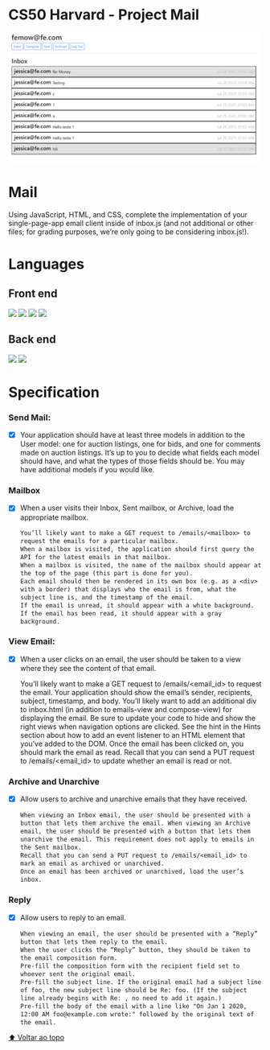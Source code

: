 # CS50 Harvard - Project Mail

<img src="exemple.PNG" alt="Demo">

# Mail

Using JavaScript, HTML, and CSS, complete the implementation of your single-page-app email client inside of inbox.js (and not additional or other files; for grading purposes, we’re only going to be considering inbox.js!).

# Languages

## Front end

<img src="https://img.shields.io/badge/Django-092E20?style=for-the-badge&logo=django&logoColor=green" /> <img src="https://img.shields.io/badge/JavaScript-323330?style=for-the-badge&logo=javascript&logoColor=F7DF1E" /> <img src="https://img.shields.io/badge/HTML5-E34F26?style=for-the-badge&logo=html5&logoColor=white" /> <img src="https://img.shields.io/badge/CSS-239120?&style=for-the-badge&logo=css3&logoColor=white" />

## Back end

<img src="https://img.shields.io/badge/Django-092E20?style=for-the-badge&logo=django&logoColor=green" /> <img src="https://img.shields.io/badge/Python-3776AB?style=for-the-badge&logo=python&logoColor=white" />

# Specification

### Send Mail:

- [x]  Your application should have at least three models in addition to the User model: one for auction listings, one for bids, and one for comments made on auction listings. It’s up to you to decide what fields each model should have, and what the types of those fields should be. You may have additional models if you would like.

### Mailbox

- [x] When a user visits their Inbox, Sent mailbox, or Archive, load the appropriate mailbox.

      You’ll likely want to make a GET request to /emails/<mailbox> to request the emails for a particular mailbox.
      When a mailbox is visited, the application should first query the API for the latest emails in that mailbox.
      When a mailbox is visited, the name of the mailbox should appear at the top of the page (this part is done for you).
      Each email should then be rendered in its own box (e.g. as a <div> with a border) that displays who the email is from, what the subject line is, and the timestamp of the email.
      If the email is unread, it should appear with a white background. If the email has been read, it should appear with a gray background.

### View Email:

- [x]  When a user clicks on an email, the user should be taken to a view where they see the content of that email.

      You’ll likely want to make a GET request to /emails/<email_id> to request the email.
      Your application should show the email’s sender, recipients, subject, timestamp, and body.
      You’ll likely want to add an additional div to inbox.html (in addition to emails-view and compose-view) for displaying the email. Be sure to update your code to hide and show the right views when navigation options are clicked.
      See the hint in the Hints section about how to add an event listener to an HTML element that you’ve added to the DOM.
      Once the email has been clicked on, you should mark the email as read. Recall that you can send a PUT request to /emails/<email_id> to update whether an email is read or not.
      
### Archive and Unarchive

- [x] Allow users to archive and unarchive emails that they have received.

      When viewing an Inbox email, the user should be presented with a button that lets them archive the email. When viewing an Archive email, the user should be presented with a button that lets them unarchive the email. This requirement does not apply to emails in the Sent mailbox.
      Recall that you can send a PUT request to /emails/<email_id> to mark an email as archived or unarchived.
      Once an email has been archived or unarchived, load the user’s inbox.
      
### Reply

- [x] Allow users to reply to an email.

      When viewing an email, the user should be presented with a “Reply” button that lets them reply to the email.
      When the user clicks the “Reply” button, they should be taken to the email composition form.
      Pre-fill the composition form with the recipient field set to whoever sent the original email.
      Pre-fill the subject line. If the original email had a subject line of foo, the new subject line should be Re: foo. (If the subject line already begins with Re: , no need to add it again.)
      Pre-fill the body of the email with a line like "On Jan 1 2020, 12:00 AM foo@example.com wrote:" followed by the original text of the email.

[⬆ Voltar ao topo](#cs50-project-2)<br>
